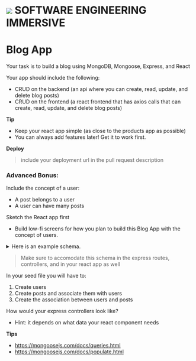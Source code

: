 # ![](https://ga-dash.s3.amazonaws.com/production/assets/logo-9f88ae6c9c3871690e33280fcf557f33.png) SOFTWARE ENGINEERING IMMERSIVE

# Blog App

Your task is to build a blog using MongoDB, Mongoose, Express, and React

Your app should include the following:

- CRUD on the backend (an api where you can create, read, update, and delete blog posts)
- CRUD on the frontend (a react frontend that has axios calls that can create, read, update, and delete blog posts)

**Tip**

- Keep your react app simple (as close to the products app as possible)
- You can always add features later! Get it to work first.

**Deploy**
> include your deployment url in the pull request description

### Advanced Bonus: 

Include the concept of a user:
- A post belongs to a user
- A user can have many posts

Sketch the React app first
- Build low-fi screens for how you plan to build this Blog App with the concept of users.

<details><summary>Here is an example schema.</summary>
<p>

```js
const User = new Schema(
  {
    username: { type: String, required: true },
    email: { type: String, required: true },
    posts: [{ type: Schema.Types.ObjectId, ref: 'posts' }]
  },
  { timestamps: true }
)
```

```js
const Post = new Schema(
  {
    title: { type: String, required: true },
    imgURL: { type: String, required: true },
    content: { type: String, required: true },
    userId: { type: Schema.Types.ObjectId, ref: 'users' }
  },
  { timestamps: true }
)
```

</p>
</details>

> Make sure to accomodate this schema in the express routes, controllers, and in your react app as well

In your seed file you will have to:
1. Create users
2. Create posts and associate them with users
3. Create the association between users and posts

How would your express controllers look like?
- Hint: it depends on what data your react component needs

**Tips**
- https://mongoosejs.com/docs/queries.html
- https://mongoosejs.com/docs/populate.html
